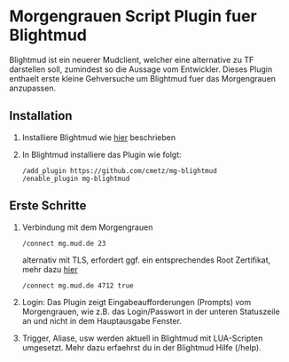 # Morgengrauen Script Plugin fuer Blightmud

Blightmud ist ein neuerer Mudclient, welcher eine alternative zu TF darstellen soll, zumindest so die Aussage vom Entwickler. Dieses Plugin enthaelt erste kleine Gehversuche um Blightmud fuer das Morgengrauen anzupassen.

## Installation
1. Installiere Blightmud wie [hier](https://github.com/Blightmud/Blightmud) beschrieben
   
2. In Blightmud installiere das Plugin wie folgt:
    ```
    /add_plugin https://github.com/cmetz/mg-blightmud
    /enable_plugin mg-blightmud
    ```

## Erste Schritte
1. Verbindung mit dem Morgengrauen
   ```
   /connect mg.mud.de 23 
   ```
   alternativ mit TLS, erfordert ggf. ein entsprechendes Root Zertifikat, mehr dazu [hier](https://mg.mud.de/download/stunnel.shtml)
   ```
   /connect mg.mud.de 4712 true
   ```

2. Login:
   Das Plugin zeigt Eingabeaufforderungen (Prompts) vom Morgengrauen, wie z.B. das Login/Passwort in der unteren Statuszeile an und nicht in dem Hauptausgabe Fenster.

3. Trigger, Aliase, usw werden aktuell in Blightmud mit LUA-Scripten umgesetzt. Mehr dazu erfaehrst du in der Blightmud Hilfe (/help).
